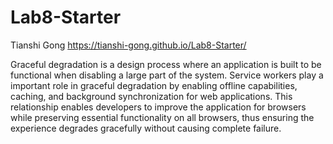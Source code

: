 # Lab8-Starter
Tianshi Gong
https://tianshi-gong.github.io/Lab8-Starter/

Graceful degradation is a design process where an application is built to be functional when disabling a large part of the system. Service workers play a important role in graceful degradation by enabling offline capabilities, caching, and background synchronization for web applications. This relationship enables developers to improve the application for browsers while preserving essential functionality on all browsers, thus ensuring the experience degrades gracefully without causing complete failure.